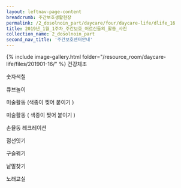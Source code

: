 ```yaml
--- 
layout: leftnav-page-content 
breadcrumb: 주간보호생활현장 
permalink: /2_dosolnoin_part/daycare/four/daycare-life/dlife_16
title: 2019년_1월_1주차_주간보호_어르신들의_활동_사진
collection_name: 2_dosolnoin_part
second_nav_title: '주간보호센터안내' 
---
```

{% include image-gallery.html folder="/resource_room/daycare-life/files/201901-16/" %}
건강체조

숫자색칠

큐브놀이

미술활동 (색종이 찢어 붙이기 )

미술활동 ( 색종이 찢어 붙이기 )

손율동 레크레이션

점선잇기

구슬꿰기

낱말찾기

노래교실